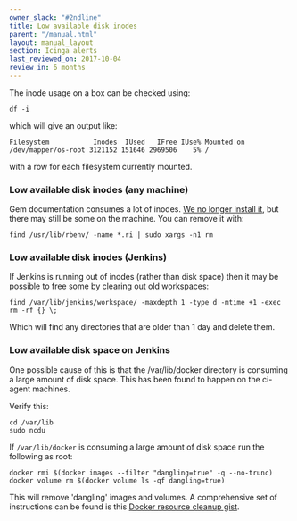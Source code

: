 ```yaml
---
owner_slack: "#2ndline"
title: Low available disk inodes
parent: "/manual.html"
layout: manual_layout
section: Icinga alerts
last_reviewed_on: 2017-10-04
review_in: 6 months
---
```


The inode usage on a box can be checked using:

    df -i

which will give an output like:

    Filesystem           Inodes  IUsed   IFree IUse% Mounted on
    /dev/mapper/os-root 3121152 151646 2969506    5% /

with a row for each filesystem currently mounted.

### Low available disk inodes (any machine)

Gem documentation consumes a lot of inodes.
[We no longer install it](https://github.com/alphagov/govuk-puppet/pull/7036),
but there may still be some on the machine. You can remove it with:

    find /usr/lib/rbenv/ -name *.ri | sudo xargs -n1 rm

### Low available disk inodes (Jenkins)

If Jenkins is running out of inodes (rather than disk space) then it may
be possible to free some by clearing out old workspaces:

    find /var/lib/jenkins/workspace/ -maxdepth 1 -type d -mtime +1 -exec rm -rf {} \;

Which will find any directories that are older than 1 day and delete
them.

### Low available disk space on Jenkins

One possible cause of this is that the /var/lib/docker directory is
consuming a large amount of disk space. This has been found to happen on
the ci-agent machines.

Verify this:

    cd /var/lib
    sudo ncdu

If `/var/lib/docker` is consuming a large amount of disk space run the
following as root:

    docker rmi $(docker images --filter "dangling=true" -q --no-trunc)
    docker volume rm $(docker volume ls -qf dangling=true)

This will remove 'dangling' images and volumes. A comprehensive set of
instructions can be found is this [Docker resource cleanup
gist](https://gist.github.com/bastman/5b57ddb3c11942094f8d0a97d461b430).

